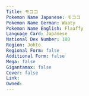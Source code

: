 ```yaml
---
﻿Title: モココ
Pokemon Name Japanese: モココ
Pokemon Name German: Waaty
Pokemon Name English: Flaaffy
Language Card: Japanese
National Dex Number: 180
Region: Johto
Regional Form: false
Additional Form: false
Mega: false
Gigantamax: false
Cover: false
Link: 
Owned: 
---
```

